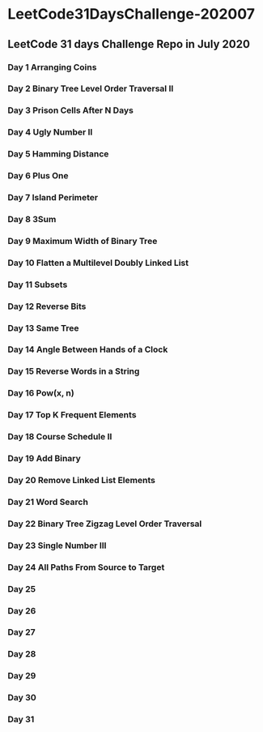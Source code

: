 # LeetCode31DaysChallenge-202007
## LeetCode 31 days Challenge Repo in July 2020
### Day 1 Arranging Coins
### Day 2 Binary Tree Level Order Traversal II
### Day 3 Prison Cells After N Days
### Day 4 Ugly Number II
### Day 5 Hamming Distance
### Day 6 Plus One
### Day 7 Island Perimeter
### Day 8 3Sum
### Day 9 Maximum Width of Binary Tree
### Day 10 Flatten a Multilevel Doubly Linked List
### Day 11 Subsets
### Day 12 Reverse Bits
### Day 13 Same Tree
### Day 14 Angle Between Hands of a Clock
### Day 15 Reverse Words in a String
### Day 16 Pow(x, n)
### Day 17 Top K Frequent Elements
### Day 18 Course Schedule II
### Day 19 Add Binary
### Day 20 Remove Linked List Elements
### Day 21 Word Search
### Day 22 Binary Tree Zigzag Level Order Traversal
### Day 23 Single Number III
### Day 24 All Paths From Source to Target
### Day 25
### Day 26
### Day 27
### Day 28
### Day 29
### Day 30
### Day 31